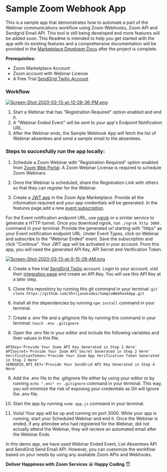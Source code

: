 # Sample Zoom Webhook App 
This is a sample app that demonstrates how to automate a part of the Webinar communications workflow using Zoom Webhooks, Zoom API and Sendgrid Email API. This tool is still being developed and more features will be added soon. This Readme is intended to help you get started with the app with its existing features and a comprehensive documentation will be provided in the [Marketplace Developer Docs](https://marketplace.zoom.us/docs/guides) after the project is complete. 

**Prerequisites:**
* Zoom Marketplace Account
* Zoom account with Webinar License
* A Free Trial [SendGrid Twilio Account](https://sendgrid.com/pricing/)

### Workflow

[![Screen-Shot-2020-03-13-at-12-28-36-PM.png](https://i.postimg.cc/zBZ8vZQ2/Screen-Shot-2020-03-13-at-12-28-36-PM.png)](https://postimg.cc/xkRWp7nL)


1. Start a Webinar that has "Registration Required" option enabled and end it.
2. A "Webinar Ended Event" will be sent to your app's Endpoint Notification URL. 
3. After the Webinar ends, the Sample Webhook App will fetch the list of Webinar absentees and send a sample email to the absentees.

### Steps to succesfully run the app locally: 
1. Schedule a Zoom Webinar with "Registration Required" option enabled from [Zoom Web Portal](https://zoom.us/webinar/list). A Zoom Webinar License is required to schedule Zoom Webinars. 

2. Once the Webinar is scheduled, share the Registration Link with others so that they can register for the Webinar.

3. Create a [JWT app](https://marketplace.zoom.us/docs/guides/getting-started/app-types/create-jwt-app) in the Zoom App Marketplace. Provide all the information required and your app credentials will be generated. In the features page,add a new [event subscription](https://marketplace.zoom.us/docs/guides/getting-started/app-types/create-jwt-app#features). 

For the Event notification endpoint URL, use [ngrok](https://ngrok.com/download) or a similar service to generate a HTTP tunnel. Once you download ngrok, run `./ngrok http 3000.` command in your terminal. Provide the generated url starting with "https" as your Event notification endpoint URL. Under Event Types, click on Webinar and subscribe to the "Webinar Ended" event. Save the subscription and click "Continue". Your JWT app will be activated in your account. From this app, you will need the generated API Key, API Secret and Verification Token. 

[![Screen-Shot-2020-03-13-at-9-15-28-AM.png](https://i.postimg.cc/L659yMrw/Screen-Shot-2020-03-13-at-9-15-28-AM.png)](https://postimg.cc/LndFXG43)

4. Create a free trial [SendGrid Twilio](https://sendgrid.com/pricing/) account. Login to your account, visit their [integration page](https://app.sendgrid.com/guide/integrate/langs/nodejs) and create an API Key. You will use this API Key at a later step. 

5. Clone this repository by running this git command in your terminal: `git clone https://github.com/ShrijanaCodes/SampleWebhookApp.git`
6. Install all the dependencies by running `npm install` command in your terminal.
7. Create a .env file and a gitignore file by running this command in your terminal: `touch .env .gitignore`
8. Open the .env file in your editor and include the following variables and their values in this file:
```
APIKey='Provide Your Zoom API Key Generated in Step 2 Here'
APISecret='Provide Your Zoom API Secret Generated in Step 2 Here'
VerificationToken='Provide Your Zoom App Verification Token Generated in Step 2 Here'
SENDGRID_API_KEY='Provide Your SendGrid API Key Generated in Step 4 Here'
```
9. Add the .env file to the .gitignore file either by using your editor or by running `echo ".env" >> .gitignore` command in your terminal. This way, you will minimize the risk of exposing your credentials as Git will ignore the .env file.

10. Start the app by running `node app.js` command in your terminal. 

11. Voila! Your app will be up and running on port 3000. While your app is running, start your Scheduled Webinar and end it. Once the Webinar is ended, if any attendee who had registered for the Webinar, did not actually attend the Webinar, they will recieve an automated email after the Webinar Ends.  

In this demo app, we have used Webinar Ended Event, List Absentees API and SendGrid Send Email API. However, you can customize the workflow based on your needs by using any available Zoom APIs and Webhooks. 


**Deliver Happiness with Zoom Services** :grinning:	 **Happy Coding** :innocent:	

